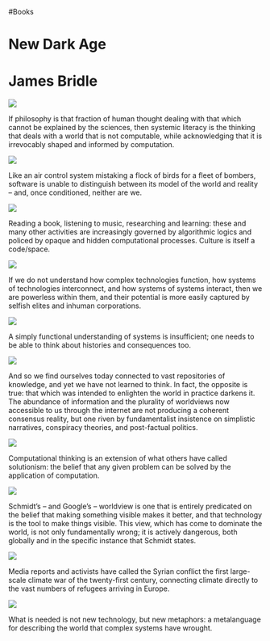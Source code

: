 #Books 



# New Dark Age

# James Bridle

![](https://readwise-assets.s3.amazonaws.com/static/images/new_icons/chevron-down-alt-thin.a0ebfe57a28f.svg)

If philosophy is that fraction of human thought dealing with that which cannot be explained by the sciences, then systemic literacy is the thinking that deals with a world that is not computable, while acknowledging that it is irrevocably shaped and informed by computation.

![](https://readwise-assets.s3.amazonaws.com/static/images/new_icons/chevron-down-alt-thin.a0ebfe57a28f.svg)

Like an air control system mistaking a flock of birds for a fleet of bombers, software is unable to distinguish between its model of the world and reality – and, once conditioned, neither are we.

![](https://readwise-assets.s3.amazonaws.com/static/images/new_icons/chevron-down-alt-thin.a0ebfe57a28f.svg)

Reading a book, listening to music, researching and learning: these and many other activities are increasingly governed by algorithmic logics and policed by opaque and hidden computational processes. Culture is itself a code/space.

![](https://readwise-assets.s3.amazonaws.com/static/images/new_icons/chevron-down-alt-thin.a0ebfe57a28f.svg)

If we do not understand how complex technologies function, how systems of technologies interconnect, and how systems of systems interact, then we are powerless within them, and their potential is more easily captured by selfish elites and inhuman corporations.

![](https://readwise-assets.s3.amazonaws.com/static/images/new_icons/chevron-down-alt-thin.a0ebfe57a28f.svg)

A simply functional understanding of systems is insufficient; one needs to be able to think about histories and consequences too.

![](https://readwise-assets.s3.amazonaws.com/static/images/new_icons/chevron-down-alt-thin.a0ebfe57a28f.svg)

And so we find ourselves today connected to vast repositories of knowledge, and yet we have not learned to think. In fact, the opposite is true: that which was intended to enlighten the world in practice darkens it. The abundance of information and the plurality of worldviews now accessible to us through the internet are not producing a coherent consensus reality, but one riven by fundamentalist insistence on simplistic narratives, conspiracy theories, and post-factual politics.

![](https://readwise-assets.s3.amazonaws.com/static/images/new_icons/chevron-down-alt-thin.a0ebfe57a28f.svg)

Computational thinking is an extension of what others have called solutionism: the belief that any given problem can be solved by the application of computation.

![](https://readwise-assets.s3.amazonaws.com/static/images/new_icons/chevron-down-alt-thin.a0ebfe57a28f.svg)

Schmidt’s – and Google’s – worldview is one that is entirely predicated on the belief that making something visible makes it better, and that technology is the tool to make things visible. This view, which has come to dominate the world, is not only fundamentally wrong; it is actively dangerous, both globally and in the specific instance that Schmidt states.

![](https://readwise-assets.s3.amazonaws.com/static/images/new_icons/chevron-down-alt-thin.a0ebfe57a28f.svg)

Media reports and activists have called the Syrian conflict the first large-scale climate war of the twenty-first century, connecting climate directly to the vast numbers of refugees arriving in Europe.

![](https://readwise-assets.s3.amazonaws.com/static/images/new_icons/chevron-down-alt-thin.a0ebfe57a28f.svg)

What is needed is not new technology, but new metaphors: a metalanguage for describing the world that complex systems have wrought.